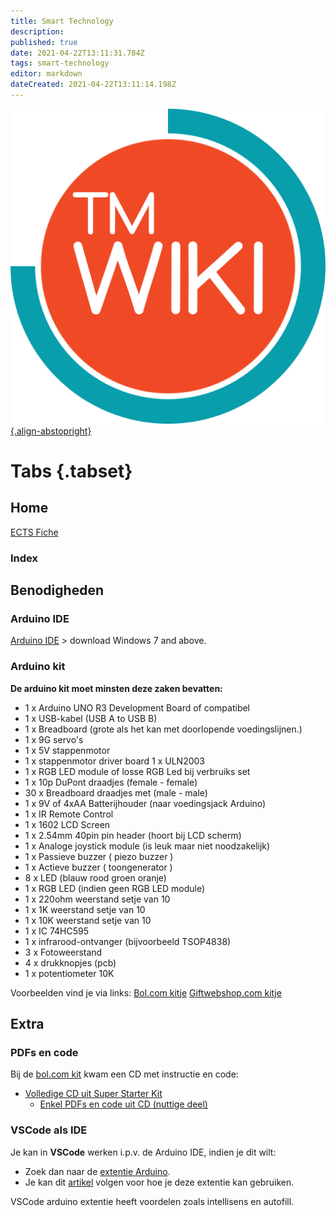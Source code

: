 ```yaml
---
title: Smart Technology
description: 
published: true
date: 2021-04-22T13:11:31.784Z
tags: smart-technology
editor: markdown
dateCreated: 2021-04-22T13:11:14.198Z
---
```


[![tmwiki_v1_noback.png](/tmwiki_v1_noback.png){.align-abstopright}](https://tmwiki.be/en/home)

# Tabs {.tabset}
## Home

[ECTS Fiche](http://onderwijsaanbodmechelenantwerpen.thomasmore.be/2020/syllabi/n/YT0788N.htm#activetab=doelstellingen_idp6383216)
### Index

## Benodigheden
### Arduino IDE
[Arduino IDE](https://www.arduino.cc/en/software) > download Windows 7 and above.

### Arduino kit
**De arduino kit moet minsten deze zaken bevatten:**
- 1 x Arduino UNO R3 Development Board of compatibel
- 1 x USB-kabel (USB A to USB B)
- 1 x Breadboard (grote als het kan met doorlopende voedingslijnen.)
- 1 x 9G servo's
- 1 x 5V stappenmotor
- 1 x stappenmotor driver board 1 x ULN2003
- 1 x RGB LED module of losse RGB Led bij verbruiks set
- 1 x 10p DuPont draadjes (female - female)
- 30 x Breadboard draadjes met (male - male)
- 1 x 9V of 4xAA Batterijhouder (naar voedingsjack Arduino)
- 1 x IR Remote Control
- 1 x 1602 LCD Screen
- 1 x 2.54mm 40pin pin header (hoort bij LCD scherm)
- 1 x Analoge joystick module (is leuk maar niet noodzakelijk)
- 1 x Passieve buzzer ( piezo buzzer )
- 1 x Actieve buzzer ( toongenerator )
- 8 x LED (blauw rood groen oranje)
- 1 x RGB LED (indien geen RGB LED module)
- 1 x 220ohm weerstand setje van 10
- 1 x 1K weerstand setje van 10
- 1 x 10K weerstand setje van 10
- 1 x IC 74HC595
- 1 x infrarood-ontvanger (bijvoorbeeld TSOP4838)
- 3 x Fotoweerstand
- 4 x drukknopjes (pcb)
- 1 x potentiometer 10K

Voorbeelden vind je via links:
[Bol.com kitje](https://www.bol.com/nl/p/uigebreide-arduino-starter-kit-2020-uno-r3-atmega328-244-delig-in-plastic-opbergdoos/9200000123903330/?bltgh=pXGnry5KUlaK7Y4Zah1BmQ.1_15.24.ProductTitle)
[Giftwebshop.com kitje](https://www.giftwebshop.com/arduino-compatible-basis-starters-kit-limited-edition-2018-inclusief-gebruikersdocumentatie-engels-arduino-uno-r3-set-extra-compleet-geupgraded-board)

## Extra
### PDFs en code
Bij de [bol.com kit](https://www.bol.com/nl/p/uigebreide-arduino-starter-kit-2020-uno-r3-atmega328-244-delig-in-plastic-opbergdoos/9200000123903330/?bltgh=pXGnry5KUlaK7Y4Zah1BmQ.1_15.24.ProductTitle) kwam een CD met instructie en code:
- [Volledige CD uit Super Starter Kit](https://drive.google.com/file/d/1277gvZtldIbj_s6tyYcfgJWwbZpn7rTH/view?usp=sharing)
	- [Enkel PDFs en code uit CD (nuttige deel)](https://drive.google.com/file/d/1Mtces9IvOF1hp8Cz9RwuheB3AY3yMXRv/view?usp=sharing)

### VSCode als IDE
Je kan in **VSCode** werken i.p.v. de Arduino IDE, indien je dit wilt:
- Zoek dan naar de [extentie Arduino](https://marketplace.visualstudio.com/items?itemName=vsciot-vscode.vscode-arduino).
- Je kan dit [artikel](https://maker.pro/arduino/tutorial/how-to-use-visual-studio-code-for-arduino) volgen voor hoe je deze extentie kan gebruiken.

VSCode arduino extentie heeft voordelen zoals intellisens en autofill.